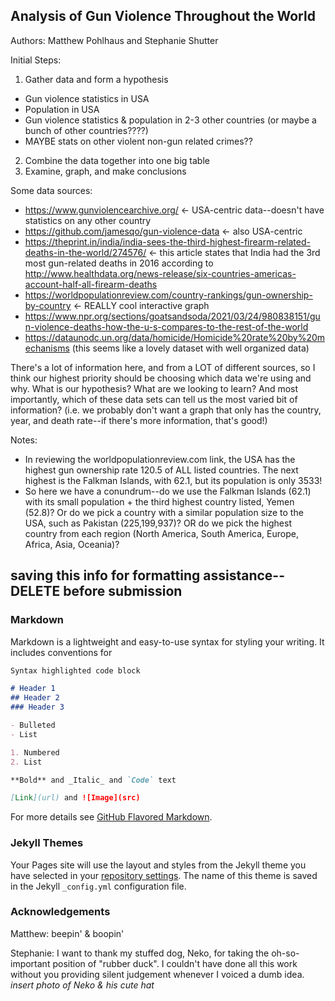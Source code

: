 ## Analysis of Gun Violence Throughout the World

Authors: Matthew Pohlhaus and Stephanie Shutter

Initial Steps: 
1. Gather data and form a hypothesis
- Gun violence statistics in USA
- Population in USA
- Gun violence statistics & population in 2-3 other countries (or maybe a bunch of other countries????)
- MAYBE stats on other violent non-gun related crimes??
2. Combine the data together into one big table 
3. Examine, graph, and make conclusions

Some data sources: 
- https://www.gunviolencearchive.org/ <- USA-centric data--doesn't have statistics on any other country
- https://github.com/jamesqo/gun-violence-data <- also USA-centric
- https://theprint.in/india/india-sees-the-third-highest-firearm-related-deaths-in-the-world/274576/ <- this article states that India had the 3rd most gun-related deaths in 2016 according to http://www.healthdata.org/news-release/six-countries-americas-account-half-all-firearm-deaths
- https://worldpopulationreview.com/country-rankings/gun-ownership-by-country <- REALLY cool interactive graph
- https://www.npr.org/sections/goatsandsoda/2021/03/24/980838151/gun-violence-deaths-how-the-u-s-compares-to-the-rest-of-the-world
- https://dataunodc.un.org/data/homicide/Homicide%20rate%20by%20mechanisms (this seems like a lovely dataset with well organized data)

There's a lot of information here, and from a LOT of different sources, so I think our highest priority should be choosing which data we're using and why. What is our hypothesis? What are we looking to learn? And most importantly, which of these data sets can tell us the most varied bit of information? (i.e. we probably don't want a graph that only has the country, year, and death rate--if there's more information, that's good!)

Notes: 
- In reviewing the worldpopulationreview.com link, the USA has the highest gun ownership rate 120.5 of ALL listed countries. The next highest is the Falkman Islands, with 62.1, but its population is only 3533! 
- So here we have a conundrum--do we use the Falkman Islands (62.1) with its small population + the third highest country listed, Yemen (52.8)? Or do we pick a country with a similar population size to the USA, such as Pakistan (225,199,937)? OR do we pick the highest country from each region (North America, South America, Europe, Africa, Asia, Oceania)?





















## saving this info for formatting assistance--DELETE before submission

### Markdown

Markdown is a lightweight and easy-to-use syntax for styling your writing. It includes conventions for

```markdown
Syntax highlighted code block

# Header 1
## Header 2
### Header 3

- Bulleted
- List

1. Numbered
2. List

**Bold** and _Italic_ and `Code` text

[Link](url) and ![Image](src)
```

For more details see [GitHub Flavored Markdown](https://guides.github.com/features/mastering-markdown/).

### Jekyll Themes

Your Pages site will use the layout and styles from the Jekyll theme you have selected in your [repository settings](https://github.com/tsuyunoinochi/gun-violence-analysis/settings/pages). The name of this theme is saved in the Jekyll `_config.yml` configuration file.

### Acknowledgements

Matthew: beepin' & boopin'

Stephanie: I want to thank my stuffed dog, Neko, for taking the oh-so-important position of "rubber duck". I couldn't have done all this work without you providing silent judgement whenever I voiced a dumb idea. 
*insert photo of Neko & his cute hat*
